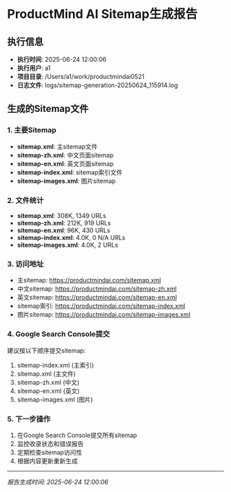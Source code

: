 # ProductMind AI Sitemap生成报告

## 执行信息
- **执行时间**: 2025-06-24 12:00:06
- **执行用户**: a1
- **项目目录**: /Users/a1/work/productmindai0521
- **日志文件**: logs/sitemap-generation-20250624_115914.log

## 生成的Sitemap文件

### 1. 主要Sitemap
- **sitemap.xml**: 主sitemap文件
- **sitemap-zh.xml**: 中文页面sitemap
- **sitemap-en.xml**: 英文页面sitemap
- **sitemap-index.xml**: sitemap索引文件
- **sitemap-images.xml**: 图片sitemap

### 2. 文件统计
- **sitemap.xml**: 308K, 1349 URLs
- **sitemap-zh.xml**: 212K, 919 URLs
- **sitemap-en.xml**:  96K, 430 URLs
- **sitemap-index.xml**: 4.0K, 0
N/A URLs
- **sitemap-images.xml**: 4.0K, 2 URLs

### 3. 访问地址
- 主sitemap: https://productmindai.com/sitemap.xml
- 中文sitemap: https://productmindai.com/sitemap-zh.xml
- 英文sitemap: https://productmindai.com/sitemap-en.xml
- sitemap索引: https://productmindai.com/sitemap-index.xml
- 图片sitemap: https://productmindai.com/sitemap-images.xml

### 4. Google Search Console提交
建议按以下顺序提交sitemap:
1. sitemap-index.xml (主索引)
2. sitemap.xml (主文件)
3. sitemap-zh.xml (中文)
4. sitemap-en.xml (英文)
5. sitemap-images.xml (图片)

### 5. 下一步操作
1. 在Google Search Console提交所有sitemap
2. 监控收录状态和错误报告
3. 定期检查sitemap访问性
4. 根据内容更新重新生成

---
*报告生成时间: 2025-06-24 12:00:06*
